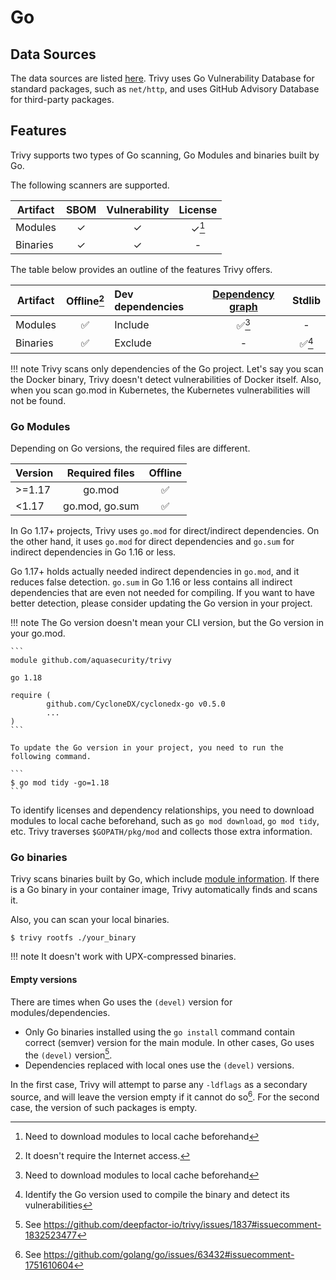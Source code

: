 # Go

## Data Sources
The data sources are listed [here](../../scanner/vulnerability.md#data-sources-1).
Trivy uses Go Vulnerability Database for standard packages, such as `net/http`, and uses GitHub Advisory Database for third-party packages.

## Features
Trivy supports two types of Go scanning, Go Modules and binaries built by Go.

The following scanners are supported.

| Artifact | SBOM  | Vulnerability | License |
| -------- | :---: | :-----------: | :-----: |
| Modules  |   ✓   |       ✓       |  ✓[^2]  |
| Binaries |   ✓   |       ✓       |    -    |

The table below provides an outline of the features Trivy offers.

| Artifact | Offline[^1] | Dev dependencies | [Dependency graph][dependency-graph] | Stdlib |
|----------|:-----------:|:-----------------|:------------------------------------:|:------:|
| Modules  |      ✅      | Include          |                ✅[^2]                 |   -    |
| Binaries |      ✅      | Exclude          |                  -                   | ✅[^4]  |

!!! note
    Trivy scans only dependencies of the Go project.
    Let's say you scan the Docker binary, Trivy doesn't detect vulnerabilities of Docker itself.
    Also, when you scan go.mod in Kubernetes, the Kubernetes vulnerabilities will not be found.

### Go Modules
Depending on Go versions, the required files are different.

| Version | Required files | Offline |
| ------- | :------------: | :-----: |
| \>=1.17 |     go.mod     |    ✅    |
| <1.17   | go.mod, go.sum |    ✅    |

In Go 1.17+ projects, Trivy uses `go.mod` for direct/indirect dependencies.
On the other hand, it uses `go.mod` for direct dependencies and `go.sum` for indirect dependencies in Go 1.16 or less.

Go 1.17+ holds actually needed indirect dependencies in `go.mod`, and it reduces false detection.
`go.sum` in Go 1.16 or less contains all indirect dependencies that are even not needed for compiling.
If you want to have better detection, please consider updating the Go version in your project.

!!! note
    The Go version doesn't mean your CLI version, but the Go version in your go.mod.

    ```
    module github.com/aquasecurity/trivy
    
    go 1.18
    
    require (
            github.com/CycloneDX/cyclonedx-go v0.5.0
            ...
    )
    ```

    To update the Go version in your project, you need to run the following command.

    ```
    $ go mod tidy -go=1.18
    ```

To identify licenses and dependency relationships, you need to download modules to local cache beforehand,
such as `go mod download`, `go mod tidy`, etc.
Trivy traverses `$GOPATH/pkg/mod` and collects those extra information.

### Go binaries
Trivy scans binaries built by Go, which include [module information](https://tip.golang.org/doc/go1.18#go-version).
If there is a Go binary in your container image, Trivy automatically finds and scans it.

Also, you can scan your local binaries.

```
$ trivy rootfs ./your_binary
```

!!! note
    It doesn't work with UPX-compressed binaries.

#### Empty versions
There are times when Go uses the `(devel)` version for modules/dependencies.

- Only Go binaries installed using the `go install` command contain correct (semver) version for the main module. 
  In other cases, Go uses the `(devel)` version[^3].
- Dependencies replaced with local ones use the `(devel)` versions.

In the first case, Trivy will attempt to parse any `-ldflags` as a secondary source, and will leave the version
empty if it cannot do so[^5]. For the second case, the version of such packages is empty.

[^1]: It doesn't require the Internet access.
[^2]: Need to download modules to local cache beforehand
[^3]: See https://github.com/deepfactor-io/trivy/issues/1837#issuecomment-1832523477
[^4]: Identify the Go version used to compile the binary and detect its vulnerabilities
[^5]: See https://github.com/golang/go/issues/63432#issuecomment-1751610604

[dependency-graph]: ../../configuration/reporting.md#show-origins-of-vulnerable-dependencies
